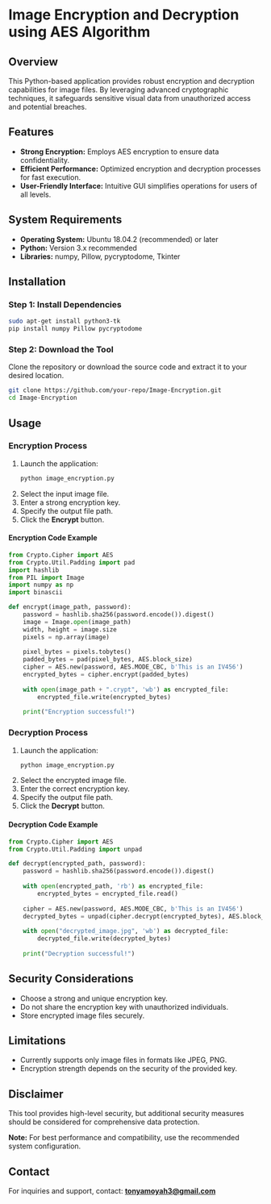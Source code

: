 # Image Encryption and Decryption using AES Algorithm

## Overview
This Python-based application provides robust encryption and decryption capabilities for image files. By leveraging advanced cryptographic techniques, it safeguards sensitive visual data from unauthorized access and potential breaches.

## Features
- **Strong Encryption:** Employs AES encryption to ensure data confidentiality.
- **Efficient Performance:** Optimized encryption and decryption processes for fast execution.
- **User-Friendly Interface:** Intuitive GUI simplifies operations for users of all levels.

## System Requirements
- **Operating System:** Ubuntu 18.04.2 (recommended) or later
- **Python:** Version 3.x recommended
- **Libraries:** numpy, Pillow, pycryptodome, Tkinter

## Installation
### Step 1: Install Dependencies
```bash
sudo apt-get install python3-tk
pip install numpy Pillow pycryptodome
```

### Step 2: Download the Tool
Clone the repository or download the source code and extract it to your desired location.

```bash
git clone https://github.com/your-repo/Image-Encryption.git
cd Image-Encryption
```

## Usage
### Encryption Process
1. Launch the application:
   ```bash
   python image_encryption.py
   ```
2. Select the input image file.
3. Enter a strong encryption key.
4. Specify the output file path.
5. Click the **Encrypt** button.

#### Encryption Code Example
```python
from Crypto.Cipher import AES
from Crypto.Util.Padding import pad
import hashlib
from PIL import Image
import numpy as np
import binascii

def encrypt(image_path, password):
    password = hashlib.sha256(password.encode()).digest()
    image = Image.open(image_path)
    width, height = image.size
    pixels = np.array(image)
    
    pixel_bytes = pixels.tobytes()
    padded_bytes = pad(pixel_bytes, AES.block_size)
    cipher = AES.new(password, AES.MODE_CBC, b'This is an IV456')
    encrypted_bytes = cipher.encrypt(padded_bytes)
    
    with open(image_path + ".crypt", 'wb') as encrypted_file:
        encrypted_file.write(encrypted_bytes)
    
    print("Encryption successful!")
```

### Decryption Process
1. Launch the application:
   ```bash
   python image_encryption.py
   ```
2. Select the encrypted image file.
3. Enter the correct encryption key.
4. Specify the output file path.
5. Click the **Decrypt** button.

#### Decryption Code Example
```python
from Crypto.Cipher import AES
from Crypto.Util.Padding import unpad

def decrypt(encrypted_path, password):
    password = hashlib.sha256(password.encode()).digest()
    
    with open(encrypted_path, 'rb') as encrypted_file:
        encrypted_bytes = encrypted_file.read()
    
    cipher = AES.new(password, AES.MODE_CBC, b'This is an IV456')
    decrypted_bytes = unpad(cipher.decrypt(encrypted_bytes), AES.block_size)
    
    with open("decrypted_image.jpg", 'wb') as decrypted_file:
        decrypted_file.write(decrypted_bytes)
    
    print("Decryption successful!")
```

## Security Considerations
- Choose a strong and unique encryption key.
- Do not share the encryption key with unauthorized individuals.
- Store encrypted image files securely.

## Limitations
- Currently supports only image files in formats like JPEG, PNG.
- Encryption strength depends on the security of the provided key.

## Disclaimer
This tool provides high-level security, but additional security measures should be considered for comprehensive data protection.

**Note:** For best performance and compatibility, use the recommended system configuration.

## Contact
For inquiries and support, contact: **tonyamoyah3@gmail.com**

